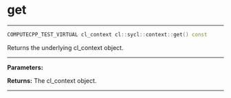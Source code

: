 # get

---

```cpp
COMPUTECPP_TEST_VIRTUAL cl_context cl::sycl::context::get() const
```


Returns the underlying cl_context object. 


---
**Parameters:**

**Returns:** The cl_context object. 

---
